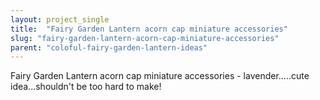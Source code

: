 ```yaml
---
layout: project_single
title:  "Fairy Garden Lantern acorn cap miniature accessories"
slug: "fairy-garden-lantern-acorn-cap-miniature-accessories"
parent: "coloful-fairy-garden-lantern-ideas"
---
```

Fairy Garden Lantern acorn cap miniature accessories - lavender.....cute idea...shouldn't be too hard to make!